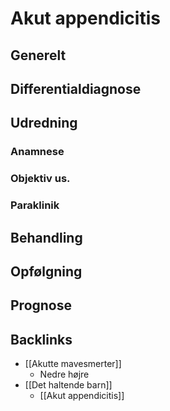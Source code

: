 # Akut appendicitis
## Generelt


## Differentialdiagnose


## Udredning
### Anamnese

### Objektiv us.

### Paraklinik

## Behandling


## Opfølgning


## Prognose


## Backlinks
* [[Akutte mavesmerter]]
	* Nedre højre
* [[Det haltende barn]]
	* [[Akut appendicitis]]

<!-- #anki/deck/Medicine #anki/tag/med/Abdominal surgery# -->

<!-- {BearID:FA55511A-DEE2-4902-BA8F-44422FE60E17-819-0000039C65120DC1} -->
